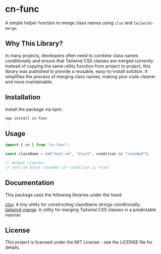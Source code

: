 # cn-func

A simple helper function to merge class names using `clsx` and `tailwind-merge`.

## Why This Library?

In many projects, developers often need to combine class names conditionally and ensure that Tailwind CSS classes are merged correctly. Instead of copying the same utility function from project to project, this library was published to provide a reusable, easy-to-install solution. It simplifies the process of merging class names, making your code cleaner and more maintainable.

## Installation

Install the package via npm:

```sh
npm install cn-func
```

## Usage

```js
import { cn } from "cn-func";

const className = cn("text-sm", "block", condition && "rounded");

// Output classes:
// text-sm block rounded (if condition is true)
```

## Documentation

This package uses the following libraries under the hood:

[clsx](https://github.com/lukeed/clsx): A tiny utility for constructing className strings conditionally.  
[tailwind-merge](https://github.com/dcastil/tailwind-merge): A utility for merging Tailwind CSS classes in a predictable manner.

## License

This project is licensed under the MIT License - see the LICENSE file for details.
